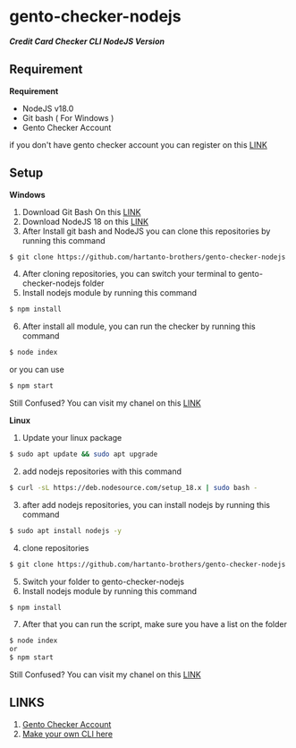 # gento-checker-nodejs
***Credit Card Checker CLI NodeJS Version***


## Requirement
**Requirement**

* NodeJS v18.0
* Git bash ( For Windows )
* Gento Checker Account

if you don't have gento checker account you can register on this [LINK](https://gento.live/page/auth/register)



## Setup
**Windows**

1. Download Git Bash On this [LINK](https://github.com/git-for-windows/git/releases/download/v2.42.0.windows.2/Git-2.42.0.2-64-bit.exe)
2. Download NodeJS 18 on this [LINK](https://nodejs.org/dist/v18.12.0/node-v18.12.0-x64.msi)
3. After Install git bash and NodeJS you can clone this repositories by running this command
```bash
$ git clone https://github.com/hartanto-brothers/gento-checker-nodejs
```
4. After cloning repositories, you can switch your terminal to gento-checker-nodejs folder
5. Install nodejs module by running this command
```bash
$ npm install
```
6. After install all module, you can run the checker by running this command
```bash
$ node index
```
or you can use 
```bash
$ npm start
```

Still Confused? You can visit my chanel on this [LINK](https://www.youtube.com/channel/UC6owNf0VziVR6WZC8JkbVNA)


**Linux**

1. Update your linux package
```bash
$ sudo apt update && sudo apt upgrade
``` 
2. add nodejs repositories with this command
```bash
$ curl -sL https://deb.nodesource.com/setup_18.x | sudo bash -
```
3. after add nodejs repositories, you can install nodejs by running this command
```bash
$ sudo apt install nodejs -y
```

4. clone repositories
```bash
$ git clone https://github.com/hartanto-brothers/gento-checker-nodejs
```

5. Switch your folder to gento-checker-nodejs
6. Install nodejs module by running this command
```bash
$ npm install
```
7. After that you can run the script, make sure you have a list on the folder
```bash
$ node index 
or
$ npm start
```
Still Confused? You can visit my chanel on this [LINK](https://www.youtube.com/channel/UC6owNf0VziVR6WZC8JkbVNA)


## LINKS
1. [Gento Checker Account](https://gento.live/page/auth/register)
2. [Make your own CLI here](https://gento.systems/documentation)